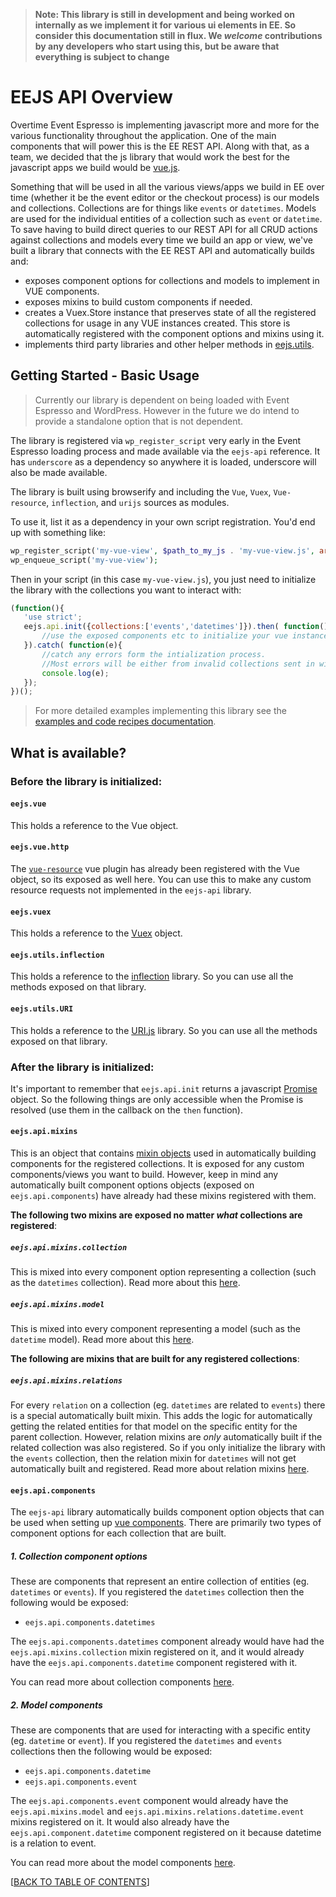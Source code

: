 > **Note: This library is still in development and being worked on internally as we implement it for various ui elements in EE.  So consider this documentation still in flux.  We _welcome_ contributions by any developers who start using this, but be aware that everything is subject to change**

# EEJS API Overview

Overtime Event Espresso is implementing javascript more and more for the various functionality throughout the application.  One of the main components that will power this is the EE REST API.  Along with that, as a team, we decided that the js library that would work the best for the javascript apps we build would be [vue.js](https://vuejs.org/v2).

Something that will be used in all the various views/apps we build in EE over time (whether it be the event editor or the checkout process) is our models and collections.  Collections are for things like `events` or `datetimes`.  Models are used for the individual entities of a collection such as `event` or `datetime`. To save having to build direct queries to our REST API for all CRUD actions against collections and models every time we build an app or view, we've built a library that connects with the EE REST API and automatically builds and:
  
  - exposes component options for collections and models to implement in VUE components.
  - exposes mixins to build custom components if needed.
  - creates a Vuex.Store instance that preserves state of all the registered collections for usage in any VUE instances created.  This store is automatically registered with the component options and mixins using it.
  - implements third party libraries and other helper methods in [eejs.utils](eejs-utils.md).
  
## Getting Started - Basic Usage

> Currently our library is dependent on being loaded with Event Espresso and WordPress.  However in the future we do intend to provide a standalone option that is not dependent.

The library is registered via `wp_register_script` very early in the Event Espresso loading process and made available via the `eejs-api` reference.  It has `underscore` as a dependency so anywhere it is loaded, underscore will also be made available.

The library is built using browserify and including the `Vue`, `Vuex`, `Vue-resource`, `inflection`, and `urijs` sources as modules.

To use it, list it as a dependency in your own script registration.  You'd end up with something like:

```php
wp_register_script('my-vue-view', $path_to_my_js . 'my-vue-view.js', array('eejs-api'), $my_script_version, true);
wp_enqueue_script('my-vue-view');
```

Then in your script (in this case `my-vue-view.js`), you just need to initialize the library with the collections you want to interact with:

```js
(function(){
   'use strict';
   eejs.api.init({collections:['events','datetimes']}).then( function(){
       //use the exposed components etc to initialize your vue instance(s).
   }).catch( function(e){
       //catch any errors form the intialization process.
       //Most errors will be either from invalid collections sent in with the options object or if there are connection problems with the REST API.
       console.log(e);
   });
})();
```

> For more detailed examples implementing this library see the [examples and code recipes documentation](examples/README.md).

## What is available?

### Before the library is initialized:

#### `eejs.vue`

This holds a reference to the Vue object.

#### `eejs.vue.http`

The [`vue-resource`](https://github.com/pagekit/vue-resource) vue plugin has already been registered with the Vue object, so its exposed as well here.  You can use this to make any custom resource requests not implemented in the `eejs-api` library.

#### `eejs.vuex`

This holds a reference to the [Vuex](https://vuex.vuejs.org/en/) object.

#### `eejs.utils.inflection`

This holds a reference to the [inflection](https://github.com/dreamerslab/node.inflection) library.  So you can use all the methods exposed on that library.

#### `eejs.utils.URI`

This holds a reference to the [URI.js](https://www.npmjs.com/package/urijs) library.  So you can use all the methods exposed on that library.

### After the library is initialized:

It's important to remember that `eejs.api.init` returns a javascript [Promise](https://developer.mozilla.org/en/docs/Web/JavaScript/Reference/Global_Objects/Promise) object.  So the following things are only accessible when the Promise is resolved (use them in the callback on the `then` function).

#### `eejs.api.mixins`

This is an object that contains [mixin objects](https://vuejs.org/v2/guide/mixins.html) used in automatically building components for the registered collections.  It is exposed for any custom components/views you want to build.  However, keep in mind any automatically built component options objects (exposed on `eejs.api.components`) have already had these mixins registered with them. 

**The following two mixins are exposed no matter *what* collections are registered**:

##### `eejs.api.mixins.collection`

This is mixed into every component option representing a collection (such as the `datetimes` collection). Read more about this [here](eejs-api-collections.md).

##### `eejs.api.mixins.model`

This is mixed into every component representing a model (such as the `datetime` model). Read more about this [here](eejs-api-models.md).

**The following are mixins that are built for any registered collections**:

##### `eejs.api.mixins.relations`

For every `relation` on a collection (eg. `datetimes` are related to `events`) there is a special automatically built mixin.  This adds the logic for automatically getting the related entities for that model on the specific entity for the parent collection.  However, relation mixins are _only_ automatically built if the related collection was also registered. So if you only initialize the library with the `events` collection, then the relation mixin for `datetimes` will not get automatically built and registered.  Read more about relation mixins [here](eejs-api-relations.md).

#### `eejs.api.components`

The `eejs-api` library automatically builds component option objects that can be used when setting up [vue components](https://vuejs.org/v2/guide/components.html). There are primarily two types of component options for each collection that are built.

##### 1. *Collection* component options

These are components that represent an entire collection of entities (eg. `datetimes` or `events`). If you registered the `datetimes` collection then the following would be exposed:

- `eejs.api.components.datetimes`

The `eejs.api.components.datetimes` component already would have had the `eejs.api.mixins.collection` mixin registered on it, and it would already have the `eejs.api.components.datetime` component registered with it.

You can read more about collection components [here](eejs-api-collections.md).


##### 2. *Model* components

These are components that are used for interacting with a specific entity (eg. `datetime` or `event`). If you registered the `datetimes` and `events` collections then the following would be exposed:

- `eejs.api.components.datetime`
- `eejs.api.components.event`

The `eejs.api.components.event` component would already have the `eejs.api.mixins.model` and `eejs.api.mixins.relations.datetime.event` mixins registered on it.  It would also already have the `eejs.api.component.datetime` component registered on it because datetime is a relation to event.

You can read more about the model components [here](eejs-api-models.md).

[[BACK TO TABLE OF CONTENTS](README.md)]